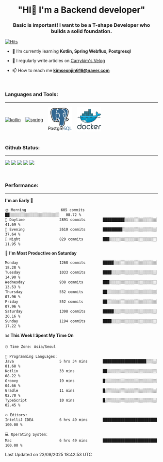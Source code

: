 <h1 align="center">"HI👋 I'm a Backend developer" </h1>
<h3 align="center">Basic is important! I want to be a T-shape Developer who builds a solid foundation.</h3>

[![Hits](https://hits.seeyoufarm.com/api/count/incr/badge.svg?url=https%3A%2F%2Fgithub.com%2Fgimseonjin&count_bg=%2318BFE5&title_bg=%23555555&icon=ko-fi.svg&icon_color=%23E7E7E7&title=hits&edge_flat=false)](https://hits.seeyoufarm.com)

- 🌱 I’m currently learning **Kotlin, Spring Webflux, Postgresql**

- 📝 I regularly write articles on [Carrykim's Velog](https://velog.io/@carrykim)

- 📫 How to reach me **kimseonjin616@naver.com**

<br/>

<h3 align="left">Languages and Tools:</h3>

***

<div style="display: flex; flex-wrap: wrap; gap: 1rem; justify-content: start; align-items: center;">
  <a href="https://kotlinlang.org" target="_blank" rel="noreferrer">
    <img src="https://www.vectorlogo.zone/logos/kotlinlang/kotlinlang-icon.svg" alt="kotlin" style="width: 80px; height: 80px;">
  </a>
  <a href="https://spring.io/" target="_blank" rel="noreferrer">
    <img src="https://www.vectorlogo.zone/logos/springio/springio-icon.svg" alt="spring" style="width: 80px; height: 80px;">
  </a>
  <a href="https://www.postgresql.org" target="_blank" rel="noreferrer">
    <img src="https://raw.githubusercontent.com/devicons/devicon/master/icons/postgresql/postgresql-original-wordmark.svg" alt="postgresql" style="width: 80px; height: 80px;">
  </a>
  <a href="https://www.docker.com/" target="_blank" rel="noreferrer">
    <img src="https://raw.githubusercontent.com/devicons/devicon/master/icons/docker/docker-original-wordmark.svg" alt="docker" style="width: 80px; height: 80px;">
  </a>
</div>


<br/>

<h3 align="left">Github Status:</h3>

***

![](http://github-profile-summary-cards.vercel.app/api/cards/profile-details?username=gimseonjin&theme=nord_bright)
![](http://github-profile-summary-cards.vercel.app/api/cards/repos-per-language?username=gimseonjin&theme=nord_bright)
![](http://github-profile-summary-cards.vercel.app/api/cards/most-commit-language?username=gimseonjin&theme=nord_bright)
![](http://github-profile-summary-cards.vercel.app/api/cards/stats?username=gimseonjin&theme=nord_bright)
![](http://github-profile-summary-cards.vercel.app/api/cards/productive-time?username=gimseonjin&theme=nord_bright&utcOffset=8)


<br/>

<h3 align="left">Performance:</h3>

***

<!--START_SECTION:waka-->
**I'm an Early 🐤** 

```text
🌞 Morning                605 commits         ██░░░░░░░░░░░░░░░░░░░░░░░   08.72 % 
🌆 Daytime                2891 commits        ██████████░░░░░░░░░░░░░░░   41.69 % 
🌃 Evening                2610 commits        █████████░░░░░░░░░░░░░░░░   37.64 % 
🌙 Night                  829 commits         ███░░░░░░░░░░░░░░░░░░░░░░   11.95 % 
```
📅 **I'm Most Productive on Saturday** 

```text
Monday                   1268 commits        █████░░░░░░░░░░░░░░░░░░░░   18.28 % 
Tuesday                  1033 commits        ████░░░░░░░░░░░░░░░░░░░░░   14.90 % 
Wednesday                938 commits         ███░░░░░░░░░░░░░░░░░░░░░░   13.53 % 
Thursday                 552 commits         ██░░░░░░░░░░░░░░░░░░░░░░░   07.96 % 
Friday                   552 commits         ██░░░░░░░░░░░░░░░░░░░░░░░   07.96 % 
Saturday                 1398 commits        █████░░░░░░░░░░░░░░░░░░░░   20.16 % 
Sunday                   1194 commits        ████░░░░░░░░░░░░░░░░░░░░░   17.22 % 
```


📊 **This Week I Spent My Time On** 

```text
🕑︎ Time Zone: Asia/Seoul

💬 Programming Languages: 
Java                     5 hrs 34 mins       ████████████████████░░░░░   81.68 % 
Kotlin                   33 mins             ██░░░░░░░░░░░░░░░░░░░░░░░   08.22 % 
Groovy                   19 mins             █░░░░░░░░░░░░░░░░░░░░░░░░   04.66 % 
Gradle                   11 mins             █░░░░░░░░░░░░░░░░░░░░░░░░   02.70 % 
TypeScript               10 mins             █░░░░░░░░░░░░░░░░░░░░░░░░   02.45 % 

🔥 Editors: 
IntelliJ IDEA            6 hrs 49 mins       █████████████████████████   100.00 % 

💻 Operating System: 
Mac                      6 hrs 49 mins       █████████████████████████   100.00 % 
```


 Last Updated on 23/08/2025 18:42:53 UTC
<!--END_SECTION:waka-->

<div align="center">
  

